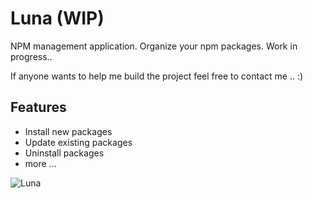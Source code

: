 # Luna (WIP)

NPM management application. Organize your npm packages.
Work in progress..

If anyone wants to help me build the project feel free to contact me .. :)

## Features

- Install new packages
- Update existing packages
- Uninstall packages
- more ... 

![Luna](http://104.236.58.95/media/luna.png)
